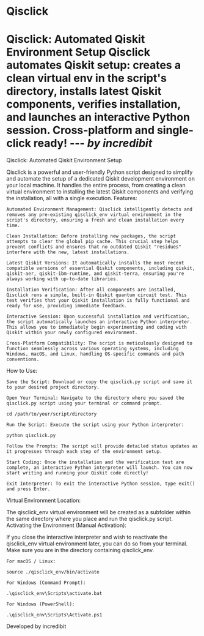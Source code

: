 # Qisclick
# Qisclick: Automated Qiskit Environment Setup  Qisclick automates Qiskit setup: creates a clean virtual env in the script's directory, installs latest Qiskit components, verifies installation, and launches an interactive Python session. Cross-platform and single-click ready!  --- *by incredibit*
Qisclick: Automated Qiskit Environment Setup

Qisclick is a powerful and user-friendly Python script designed to simplify and automate the setup of a dedicated Qiskit development environment on your local machine. It handles the entire process, from creating a clean virtual environment to installing the latest Qiskit components and verifying the installation, all with a single execution.
Features:

    Automated Environment Management: Qisclick intelligently detects and removes any pre-existing qisclick_env virtual environment in the script's directory, ensuring a fresh and clean installation every time.

    Clean Installation: Before installing new packages, the script attempts to clear the global pip cache. This crucial step helps prevent conflicts and ensures that no outdated Qiskit "residues" interfere with the new, latest installations.

    Latest Qiskit Versions: It automatically installs the most recent compatible versions of essential Qiskit components, including qiskit, qiskit-aer, qiskit-ibm-runtime, and qiskit-terra, ensuring you're always working with up-to-date libraries.

    Installation Verification: After all components are installed, Qisclick runs a simple, built-in Qiskit quantum circuit test. This test verifies that your Qiskit installation is fully functional and ready for use, providing immediate feedback.

    Interactive Session: Upon successful installation and verification, the script automatically launches an interactive Python interpreter. This allows you to immediately begin experimenting and coding with Qiskit within your newly configured environment.

    Cross-Platform Compatibility: The script is meticulously designed to function seamlessly across various operating systems, including Windows, macOS, and Linux, handling OS-specific commands and path conventions.

How to Use:

    Save the Script: Download or copy the qisclick.py script and save it to your desired project directory.

    Open Your Terminal: Navigate to the directory where you saved the qisclick.py script using your terminal or command prompt.

    cd /path/to/your/script/directory

    Run the Script: Execute the script using your Python interpreter:

    python qisclick.py

    Follow the Prompts: The script will provide detailed status updates as it progresses through each step of the environment setup.

    Start Coding: Once the installation and the verification test are complete, an interactive Python interpreter will launch. You can now start writing and running your Qiskit code directly!

    Exit Interpreter: To exit the interactive Python session, type exit() and press Enter.

Virtual Environment Location:

The qisclick_env virtual environment will be created as a subfolder within the same directory where you place and run the qisclick.py script.
Activating the Environment (Manual Activation):

If you close the interactive interpreter and wish to reactivate the qisclick_env virtual environment later, you can do so from your terminal. Make sure you are in the directory containing qisclick_env.

    For macOS / Linux:

    source ./qisclick_env/bin/activate

    For Windows (Command Prompt):

    .\qisclick_env\Scripts\activate.bat

    For Windows (PowerShell):

    .\qisclick_env\Scripts\Activate.ps1

Developed by incredibit
